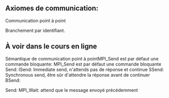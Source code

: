 ## Axiomes de communication:

Communication point à point

Branchement par identifiant.

## À voir dans le cours en ligne
Sémantique de communication point à pointMPI_Send est par défaut une commande bloquante:
MPI_Send est par défaut une commande bloquante
Send:
	ISend: Immediate send, n'attends pas de réponse et continue
	SSend: Synchronous send, être sûr d'attendre la réponse avant de continuer 
	BSend:

Send:
MPI_Wait: attend que le message envoyé précédemment 
